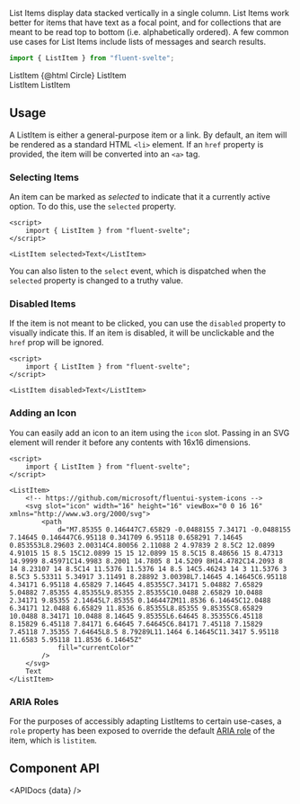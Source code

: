 <script lang="ts">
    import { ListItem } from "fluent-svelte";
    import { Showcase, APIDocs } from "../../../../lib";

    import Circle from "@fluentui/svg-icons/icons/circle_16_regular.svg?raw";

    import data from "fluent-svelte/ListItem/ListItem.svelte?raw&sveld";
</script>

List Items display data stacked vertically in a single column. List Items work better for items that have text as a focal point, and for collections that are meant to be read top to bottom (i.e. alphabetically ordered). A few common use cases for List Items include lists of messages and search results.

```ts
import { ListItem } from "fluent-svelte";
```

<Showcase repl="">
    <div style="inline-size: 240px">
        <ListItem>ListItem</ListItem>
        <ListItem>
            <svelte:fragment slot="icon">
                {@html Circle}
            </svelte:fragment>
            ListItem
        </ListItem>
        <ListItem selected>ListItem</ListItem>
        <ListItem disabled>ListItem</ListItem>
    </div>
</Showcase>

## Usage

A ListItem is either a general-purpose item or a link. By default, an item will be rendered as a standard HTML `<li>` element. If an `href` property is provided, the item will be converted into an `<a>` tag.

### Selecting Items

An item can be marked as _selected_ to indicate that it a currently active option. To do this, use the `selected` property.

```svelte example hideScript
<script>
	import { ListItem } from "fluent-svelte";
</script>

<ListItem selected>Text</ListItem>
```

You can also listen to the `select` event, which is dispatched when the `selected` property is changed to a truthy value.

### Disabled Items

If the item is not meant to be clicked, you can use the `disabled` property to visually indicate this. If an item is disabled, it will be unclickable and the `href` prop will be ignored.

```svelte example hideScript
<script>
	import { ListItem } from "fluent-svelte";
</script>

<ListItem disabled>Text</ListItem>
```

### Adding an Icon

You can easily add an icon to an item using the `icon` slot. Passing in an SVG element will render it before any contents with 16x16 dimensions.

```svelte example hideScript
<script>
	import { ListItem } from "fluent-svelte";
</script>

<ListItem>
	<!-- https://github.com/microsoft/fluentui-system-icons -->
	<svg slot="icon" width="16" height="16" viewBox="0 0 16 16" xmlns="http://www.w3.org/2000/svg">
		<path
			d="M7.85355 0.146447C7.65829 -0.0488155 7.34171 -0.0488155 7.14645 0.146447C6.95118 0.341709 6.95118 0.658291 7.14645 0.853553L8.29603 2.00314C4.80056 2.11088 2 4.97839 2 8.5C2 12.0899 4.91015 15 8.5 15C12.0899 15 15 12.0899 15 8.5C15 8.48656 15 8.47313 14.9999 8.45971C14.9983 8.2001 14.7805 8 14.5209 8H14.4782C14.2093 8 14 8.23107 14 8.5C14 11.5376 11.5376 14 8.5 14C5.46243 14 3 11.5376 3 8.5C3 5.53311 5.34917 3.11491 8.28892 3.00398L7.14645 4.14645C6.95118 4.34171 6.95118 4.65829 7.14645 4.85355C7.34171 5.04882 7.65829 5.04882 7.85355 4.85355L9.85355 2.85355C10.0488 2.65829 10.0488 2.34171 9.85355 2.14645L7.85355 0.146447ZM11.8536 6.14645C12.0488 6.34171 12.0488 6.65829 11.8536 6.85355L8.85355 9.85355C8.65829 10.0488 8.34171 10.0488 8.14645 9.85355L6.64645 8.35355C6.45118 8.15829 6.45118 7.84171 6.64645 7.64645C6.84171 7.45118 7.15829 7.45118 7.35355 7.64645L8.5 8.79289L11.1464 6.14645C11.3417 5.95118 11.6583 5.95118 11.8536 6.14645Z"
			fill="currentColor"
		/>
	</svg>
	Text
</ListItem>
```

### ARIA Roles

For the purposes of accessibly adapting ListItems to certain use-cases, a `role` property has been exposed to override the default [ARIA role](https://developer.mozilla.org/en-US/docs/Web/Accessibility/ARIA/ARIA_Techniques) of the item, which is `listitem`.

## Component API

<APIDocs {data} />

